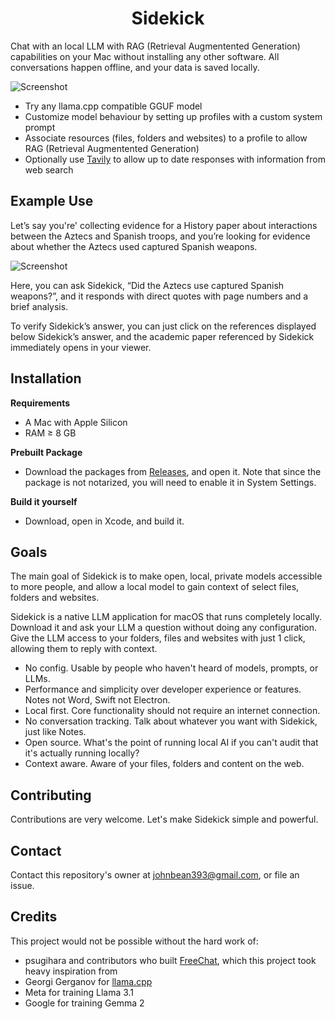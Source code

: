 <h1 align="center">Sidekick</h1>

Chat with an local LLM with RAG (Retrieval Augmentented Generation) capabilities on your Mac without installing any other software. All conversations happen offline, and your data is saved locally.

![Screenshot](https://raw.githubusercontent.com/johnbean393/Sidekick/refs/heads/main/Sidekick/Assets.xcassets/demoScreenshot.imageset/demoScreenshot.png)

- Try any llama.cpp compatible GGUF model
- Customize model behaviour by setting up profiles with a custom system prompt
- Associate resources (files, folders and websites) to a profile to allow RAG (Retrieval Augmentented Generation)
- Optionally use [Tavily](https://tavily.com/) to allow up to date responses with information from web search

## Example Use

Let’s say you're' collecting evidence for a History paper about interactions between the Aztecs and Spanish troops, and you’re looking for evidence about whether the Aztecs used captured Spanish weapons.

![Screenshot](https://raw.githubusercontent.com/johnbean393/Sidekick/refs/heads/main/Sidekick/Assets.xcassets/demoHistoryScreenshot.imageset/demoHistoryScreenshot.png)

Here, you can ask Sidekick, “Did the Aztecs use captured Spanish weapons?”, and it responds with direct quotes with page numbers and a brief analysis.

To verify Sidekick’s answer, you can just click on the references displayed below Sidekick’s answer, and the academic paper referenced by Sidekick immediately opens in your viewer.

## Installation

**Requirements**
- A Mac with Apple Silicon
- RAM ≥ 8 GB

**Prebuilt Package**
- Download the packages from [Releases](https://github.com/johnbean393/Sidekick/releases/), and open it. Note that since the package is not notarized, you will need to enable it in System Settings. 

**Build it yourself**
- Download, open in Xcode, and build it.

## Goals

The main goal of Sidekick is to make open, local, private models accessible to more people, and allow a local model to gain context of select files, folders and websites.

Sidekick is a native LLM application for macOS that runs completely locally. Download it and ask your LLM a question without doing any configuration. Give the LLM access to your folders, files and websites with just 1 click, allowing them to reply with context.

- No config. Usable by people who haven't heard of models, prompts, or LLMs.
- Performance and simplicity over developer experience or features. Notes not Word, Swift not Electron.
- Local first. Core functionality should not require an internet connection.
- No conversation tracking. Talk about whatever you want with Sidekick, just like Notes.
- Open source. What's the point of running local AI if you can't audit that it's actually running locally?
- Context aware. Aware of your files, folders and content on the web. 

## Contributing

Contributions are very welcome. Let's make Sidekick simple and powerful.

## Contact

Contact this repository's owner at johnbean393@gmail.com, or file an issue.

## Credits

This project would not be possible without the hard work of:

- psugihara and contributors who built [FreeChat](https://github.com/psugihara/FreeChat), which this project took heavy inspiration from
- Georgi Gerganov for [llama.cpp](https://github.com/ggerganov/llama.cpp)
- Meta for training Llama 3.1
- Google for training Gemma 2
